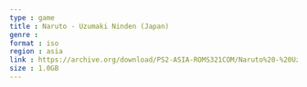 ```yaml
---
type : game
title : Naruto - Uzumaki Ninden (Japan)
genre : 
format : iso
region : asia
link : https://archive.org/download/PS2-ASIA-ROMS321COM/Naruto%20-%20Uzumaki%20Ninden%20%28Japan%29.7z
size : 1.0GB
---
```

